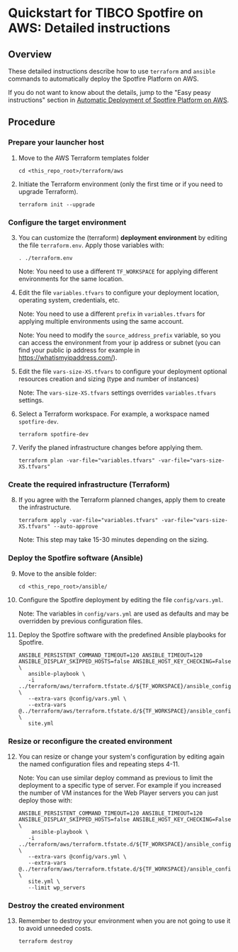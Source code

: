 # Quickstart for TIBCO Spotfire on AWS: Detailed instructions

## Overview

These detailed instructions describe how to use `terraform` and `ansible` commands to automatically deploy the Spotfire Platform on AWS.

If you do not want to know about the details, jump to the "Easy peasy instructions" section in [Automatic Deployment of Spotfire Platform on AWS](../README.md).

## Procedure

### Prepare your launcher host

1. Move to the AWS Terraform templates folder

   ~~~
   cd <this_repo_root>/terraform/aws
   ~~~

2. Initiate the Terraform environment (only the first time or if you need to upgrade Terraform).

   ~~~
   terraform init --upgrade
   ~~~

### Configure the target environment

3. You can customize the (terraform) **deployment environment** by editing the file `terraform.env`. 
   Apply those variables with:

   ~~~
   . ./terraform.env
   ~~~
   
   Note: You need to use a different `TF_WORKSPACE` for applying different environments for the same location.

4. Edit the file `variables.tfvars` to configure your deployment location, operating system, credentials, etc.

   Note: You need to use a different `prefix` in `variables.tfvars` for applying multiple environments using the same account.

   Note: You need to modify the `source_address_prefix` variable, so you can access the environment from your ip address or subnet (you can find your public ip address for example in https://whatismyipaddress.com/).

5. Edit the file `vars-size-XS.tfvars` to configure your deployment optional resources creation and sizing (type and number of instances)

   Note: The `vars-size-XS.tfvars` settings overrides `variables.tfvars` settings.

6. Select a Terraform workspace. For example, a workspace named `spotfire-dev`.

   ~~~
   terraform spotfire-dev 
   ~~~

7. Verify the planed infrastructure changes before applying them.

   ~~~
   terraform plan -var-file="variables.tfvars" -var-file="vars-size-XS.tfvars"
   ~~~

### Create the required infrastructure (Terraform)

8. If you agree with the Terraform planned changes, apply them to create the infrastructure.

   ~~~
   terraform apply -var-file="variables.tfvars" -var-file="vars-size-XS.tfvars" --auto-approve
   ~~~
   
   Note: This step may take 15-30 minutes depending on the sizing.

### Deploy the Spotfire software (Ansible)

9. Move to the ansible folder:

   ~~~
   cd <this_repo_root>/ansible/
   ~~~

10. Configure the Spotfire deployment by editing the file `config/vars.yml`.

    Note: The variables in `config/vars.yml` are used as defaults and may be overridden by previous configuration files.

11. Deploy the Spotfire software with the predefined Ansible playbooks for Spotfire.

    ~~~
    ANSIBLE_PERSISTENT_COMMAND_TIMEOUT=120 ANSIBLE_TIMEOUT=120 ANSIBLE_DISPLAY_SKIPPED_HOSTS=false ANSIBLE_HOST_KEY_CHECKING=False \
	   ansible-playbook \
       -i ../terraform/aws/terraform.tfstate.d/${TF_WORKSPACE}/ansible_config/host_groups_aws_rm.yml \
       --extra-vars @config/vars.yml \
       --extra-vars @../terraform/aws/terraform.tfstate.d/${TF_WORKSPACE}/ansible_config_files/infra.yml \
       site.yml
    ~~~

### Resize or reconfigure the created environment

12. You can resize or change your system's configuration by editing again the named configuration files and repeating steps 4-11.

    Note: You can use similar deploy command as previous to limit the deployment to a specific type of server. 
    For example if you increased the number of VM instances for the Web Player servers you can just deploy those with:

    ~~~
    ANSIBLE_PERSISTENT_COMMAND_TIMEOUT=120 ANSIBLE_TIMEOUT=120 ANSIBLE_DISPLAY_SKIPPED_HOSTS=false ANSIBLE_HOST_KEY_CHECKING=False \
		ansible-playbook \
       -i ../terraform/aws/terraform.tfstate.d/${TF_WORKSPACE}/ansible_config/host_groups_aws_rm.yml \
       --extra-vars @config/vars.yml \
       --extra-vars @../terraform/aws/terraform.tfstate.d/${TF_WORKSPACE}/ansible_config_files/infra.yml \
       site.yml \
       --limit wp_servers
    ~~~

### Destroy the created environment

13. Remember to destroy your environment when you are not going to use it to avoid unneeded costs.

    ~~~
    terraform destroy
    ~~~
